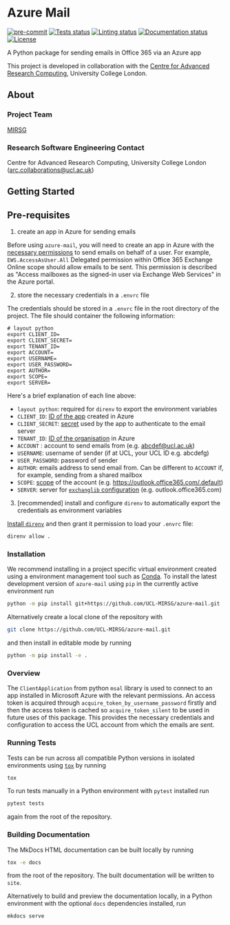 # Azure Mail

[![pre-commit](https://img.shields.io/badge/pre--commit-enabled-brightgreen?logo=pre-commit&logoColor=white)](https://github.com/pre-commit/pre-commit)
[![Tests status][tests-badge]][tests-link]
[![Linting status][linting-badge]][linting-link]
[![Documentation status][documentation-badge]][documentation-link]
[![License][license-badge]](./LICENSE.md)

<!--
[![PyPI version][pypi-version]][pypi-link]
[![Conda-Forge][conda-badge]][conda-link]
[![PyPI platforms][pypi-platforms]][pypi-link]
-->

<!-- prettier-ignore-start -->
[tests-badge]:              https://github.com/UCL-MIRSG/azure-mail/actions/workflows/tests.yml/badge.svg
[tests-link]:               https://github.com/UCL-MIRSG/azure-mail/actions/workflows/tests.yml
[linting-badge]:            https://github.com/UCL-MIRSG/azure-mail/actions/workflows/linting.yml/badge.svg
[linting-link]:             https://github.com/UCL-MIRSG/azure-mail/actions/workflows/linting.yml
[documentation-badge]:      https://github.com/UCL-MIRSG/azure-mail/actions/workflows/docs.yml/badge.svg
[documentation-link]:       https://github.com/UCL-MIRSG/azure-mail/actions/workflows/docs.yml
[conda-badge]:              https://img.shields.io/conda/vn/conda-forge/azure-mail
[conda-link]:               https://github.com/conda-forge/azure-mail-feedstock
[pypi-link]:                https://pypi.org/project/azure-mail/
[pypi-platforms]:           https://img.shields.io/pypi/pyversions/azure-mail
[pypi-version]:             https://img.shields.io/pypi/v/azure-mail
[license-badge]:            https://img.shields.io/badge/License-MIT-yellow.svg
<!-- prettier-ignore-end -->

A Python package for sending emails in Office 365 via an Azure app

This project is developed in collaboration with the
[Centre for Advanced Research Computing](https://ucl.ac.uk/arc), University
College London.

## About

### Project Team

[MIRSG](https://www.ucl.ac.uk/advanced-research-computing/expertise/research-software-development/medical-imaging-research-software-group)

<!-- TODO: how do we have an array of collaborators ? -->

### Research Software Engineering Contact

Centre for Advanced Research Computing, University College London
([arc.collaborations@ucl.ac.uk](mailto:arc.collaborations@ucl.ac.uk))

## Getting Started

## Pre-requisites

1. create an app in Azure for sending emails

Before using `azure-mail`, you will need to create an app in Azure
with the [necessary permissions](https://ecederstrand.github.io/exchangelib/#impersonation-oauth-on-office-365) to send emails on behalf of a user. For example, `EWS.AccessAsUser.All` Delegated permission within Office 365 Exchange Online scope should allow emails to be sent. This permission is described as "Access mailboxes as the signed-in user via Exchange Web Services" in the Azure portal.

2. store the necessary credentials in a `.envrc` file

The credentials should be stored in a `.envrc` file in the root directory of the project. The file should container the following information:

```shell
# layout python
export CLIENT_ID=
export CLIENT_SECRET=
export TENANT_ID=
export ACCOUNT=
export USERNAME=
export USER_PASSWORD=
export AUTHOR=
export SCOPE=
export SERVER=
```

Here's a brief explanation of each line above:

- `layout python`: required for `direnv` to export the environment variables
- `CLIENT_ID`: [ID of the app](https://learn.microsoft.com/en-us/entra/identity-platform/msal-client-application-configuration#client-id) created in Azure
- `CLIENT_SECRET`: [secret](https://learn.microsoft.com/en-us/entra/identity-platform/msal-client-applications#secrets-and-their-importance-in-proving-identity) used by the app to authenticate to the email server
- `TENANT_ID`:
  [ID of the organisation](https://learn.microsoft.com/en-us/entra/fundamentals/how-to-find-tenant)
  in Azure
- `ACCOUNT` : account to send emails from (e.g. abcdef@ucl.ac.uk)
- `USERNAME`: username of sender (if at UCL, your UCL ID e.g. abcdefg)
- `USER_PASSWORD`: password of sender
- `AUTHOR`: emails address to send email from. Can be different to `ACCOUNT` if, for example, sending from a shared mailbox
- `SCOPE`: [scope](https://learn.microsoft.com/en-us/entra/identity-platform/scopes-oidc) of the account (e.g. https://outlook.office365.com/.default)
- `SERVER`: server for [`exchanglib` configuration](https://ecederstrand.github.io/exchangelib/exchangelib/configuration.html#exchangelib.configuration.Configuration) (e.g. outlook.office365.com)

3. [recommended] install and configure `direnv` to automatically export the credentials as environment variables

[Install `direnv`](https://direnv.net/docs/installation.html) and then grant it permission to load your `.envrc` file:

```bash
direnv allow .
```

### Installation

<!-- How to build or install the application. -->

We recommend installing in a project specific virtual environment created using
a environment management tool such as
[Conda](https://docs.conda.io/projects/conda/en/stable/). To install the latest
development version of `azure-mail` using `pip` in the currently active
environment run

```sh
python -m pip install git+https://github.com/UCL-MIRSG/azure-mail.git
```

Alternatively create a local clone of the repository with

```sh
git clone https://github.com/UCL-MIRSG/azure-mail.git
```

and then install in editable mode by running

```sh
python -m pip install -e .
```

### Overview

The `ClientApplication` from python `msal` library is used to connect to
an app installed in Microsoft Azure with the relevant permissions. An access
token is acquired through `acquire_token_by_username_password` firstly and then the
access token is cached so `acquire_token_silent` to be used in future uses of this package.
This provides the necessary credentials and configuration to access the UCL account from which
the emails are sent.

### Running Tests

<!-- How to run tests on your local system. -->

Tests can be run across all compatible Python versions in isolated environments
using [`tox`](https://tox.wiki/en/latest/) by running

```sh
tox
```

To run tests manually in a Python environment with `pytest` installed run

```sh
pytest tests
```

again from the root of the repository.

### Building Documentation

The MkDocs HTML documentation can be built locally by running

```sh
tox -e docs
```

from the root of the repository. The built documentation will be written to
`site`.

Alternatively to build and preview the documentation locally, in a Python
environment with the optional `docs` dependencies installed, run

```sh
mkdocs serve
```

